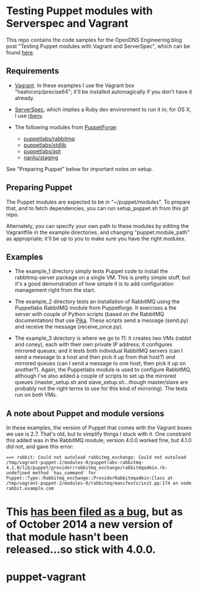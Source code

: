 # Testing Puppet modules with Serverspec and Vagrant

This repo contains the code samples for the OpenDNS Engineering blog
post "Testing Puppet modules with Vagrant and ServerSpec", which can be found [here](http://engineering.opendns.com/2014/11/05/testing-puppet-modules-vagrant-serverspec/).

## Requirements

* [Vagrant](http://downloads.vagrantup.com/).  In these examples I use
  the Vagrant box "hashicorp/precise64"; it'll be installed
  automagically if you don't have it already.
* [ServerSpec](http://serverspec.org), which implies a Ruby dev
  environment to run it in; for OS X, I use
  [rbenv](https://github.com/sstephenson/rbenv).
* The following modules from
  [PuppetForge](https://forge.puppetlabs.com):

  * [puppetlabs/rabbitmq](https://forge.puppetlabs.com/puppetlabs/rabbitmq)
  * [puppetlabs/stdlib](https://forge.puppetlabs.com/puppetlabs/stdlib)
  * [puppetlabs/apt](https://forge.puppetlabs.com/puppetlabs/apt)
  * [nanliu/staging](https://forge.puppetlabs.com/nanliu/staging)

See "Preparing Puppet" below for important notes on setup.

## Preparing Puppet

The Puppet modules are expected to be in "~/puppet/modules".  To
prepare that, and to fetch dependencies, you can run setup_puppet.sh
from this git repo.

Alternately, you can specify your own path to these modules by editing
the Vagrantfile in the example directories, and changing
"puppet.module_path" as appropriate; it'll be up to you to make sure
you have the right modules.

## Examples

* The example_1 directory simply tests Puppet code to install the
  rabbitmq-server package on a single VM.  This is pretty simple
  stuff, but it's a good demonstration of how simple it is to add
  configuration management right from the start.

* The example_2 directory tests an installation of RabbitMQ using the
  Puppetlabs RabbitMQ module from Puppetforge.  It exercises a the
  server with couple of Python scripts (based on the RabbitMQ
  documentation) that use
  [Pika](https://pika.readthedocs.org/en/0.9.14/).  These scripts send
  a message (send.py) and receive the message (receive_once.py).

* The example_3 directory is where we go to 11: it creates *two* VMs
  (rabbit and coney), each with their own private IP address; it
  configures mirrored queues; and it tests both individual RabbitMQ
  servers (can I send a message to a host and then pick it up from
  that host?) *and* mirrored queues (can I send a message to one host,
  then pick it up on another?).  Again, the Puppetlabs module is used
  to configure RabbitMQ, although I've also added a couple of scripts
  to set up the mirrored queues (master_setup.sh and
  slave_setup.sh...though master/slave are probably not the right
  terms to use for this kind of mirroring).  The tests run on *both*
  VMs.

## A note about Puppet and module versions

In these examples, the version of Puppet that comes with the Vagrant
boxes we use is 2.7.  That's old, but to simplify things I stuck with
it.  One constraint this added was in the RabbitMQ module;  version
4.0.0 worked fine, but 4.1.0 did not, and gave this error:

```
==> rabbit: Could not autoload rabbitmq_exchange: Could not autoload /tmp/vagrant-puppet-2/modules-0/puppetlabs-rabbitmq-4.1.0/lib/puppet/provider/rabbitmq_exchange/rabbitmqadmin.rb: undefined method `has_command' for Puppet::Type::Rabbitmq_exchange::ProviderRabbitmqadmin:Class at /tmp/vagrant-puppet-2/modules-0/rabbitmq/manifests/init.pp:174 on node rabbit.example.com
````

This
[has been filed as a bug](https://tickets.puppetlabs.com/browse/MODULES-1411),
but as of October 2014 a new version of that module hasn't been
released...so stick with 4.0.0.
=======
puppet-vagrant
==============
